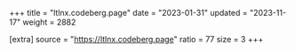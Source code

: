 +++
title = "ltlnx.codeberg.page"
date = "2023-01-31"
updated = "2023-11-17"
weight = 2882

[extra]
source = "https://ltlnx.codeberg.page"
ratio = 77
size = 3
+++
